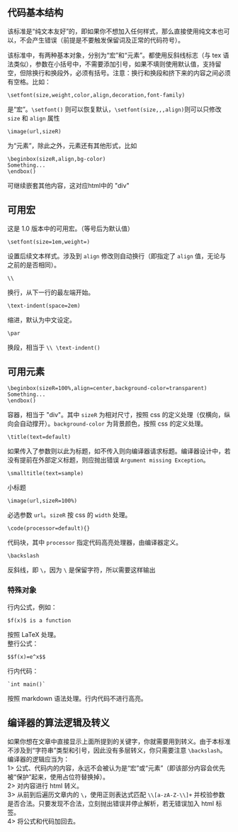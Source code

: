 ## 代码基本结构

该标准是“纯文本友好”的，即如果你不想加入任何样式，那么直接使用纯文本也可以，不会产生错误（前提是不要触发保留词及正常的代码符号）。

该标准中，有两种基本对象，分别为“宏”和“元素”。都使用反斜线标志（与 tex 语法类似），参数在小括号中，不需要添加引号，如果不填则使用默认值，支持留空，但除换行和换段外，必须有括号。注意：换行和换段和挤下来的内容之间必须有空格。比如：
```
\setfont(size,weight,color,align,decoration,font-family)
```
是“宏”。`\setfont()` 则可以恢复默认，`\setfont(size,,,align)`则可以只修改 `size` 和 `align` 属性
```
\image(url,sizeR)
```
为“元素”，除此之外，元素还有其他形式，比如
```
\beginbox(sizeR,align,bg-color)
Something...
\endbox()
```
可继续嵌套其他内容，这对应html中的 "div"

## 可用宏

这是 1.0 版本中的可用宏。（等号后为默认值）

```
\setfont(size=1em,weight=)
```
设置后续文本样式。涉及到 `align` 修改则自动换行（即指定了 `align` 值，无论与之前的是否相同）。
```
\\
```
换行，从下一行的最左端开始。
```
\text-indent(space=2em)
```
缩进，默认为中文设定。
```
\par
```
换段，相当于 `\\ \text-indent()`

## 可用元素

```
\beginbox(sizeR=100%,align=center,background-color=transparent)
Something...
\endbox()
```
容器，相当于 "div"。其中 `sizeR` 为相对尺寸，按照 css 的定义处理（仅横向，纵向会自动撑开）。`background-color` 为背景颜色，按照 css 的定义处理。
```
\title(text=default)
```
如果传入了参数则以此为标题，如不传入则向编译器请求标题。编译器设计中，若没有提前在外部定义标题，则应抛出错误 `Argument missing Exception`。
```
\smalltitle(text=sample)
```
小标题
```
\image(url,sizeR=100%)
```
必选参数 `url`。`sizeR` 按 css 的 `width` 处理。

```
\code(processor=default){}
```
代码块，其中 `processor` 指定代码高亮处理器，由编译器定义。

```
\backslash
```
反斜线，即 `\`，因为 `\` 是保留字符，所以需要这样输出
### 特殊对象
行内公式，例如：
```
$f(x)$ is a function
```
按照 LaTeX 处理。  
整行公式：
```
$$f(x)=e^x$$
```
行内代码：
```
`int main()`
```
按照 markdown 语法处理。行内代码不进行高亮。

## 编译器的算法逻辑及转义
如果你想在文章中直接显示上面所提到的关键字，你就需要用到转义。由于本标准不涉及到“字符串”类型和引号，因此没有多层转义，你只需要注意 `\backslash`。  
编译器的逻辑应当为：  
1> 公式、代码内的内容，永远不会被认为是“宏”或“元素”（即该部分内容会优先被“保护”起来，使用占位符替换掉）。  
2> 对内容进行 html 转义。   
3> 从前到后遍历文章内的 `\`，使用正则表达式匹配 `\\[a-zA-Z-\\]+` 并校验参数是否合法。只要发现不合法，立刻抛出错误并停止解析，若无错误加入 html 标签。  
4> 将公式和代码加回去。

